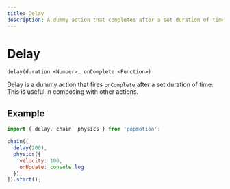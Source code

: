 ```yaml
---
title: Delay
description: A dummy action that completes after a set duration of time.
---
```


# Delay

`delay(duration <Number>, onComplete <Function>)`

Delay is a dummy action that fires `onComplete` after a set duration of time. This is useful in composing with other actions.

## Example

```javascript
import { delay, chain, physics } from 'popmotion';

chain([
  delay(200),
  physics({
    velocity: 100,
    onUpdate: console.log
  })
]).start();
```
